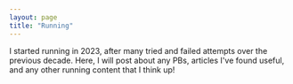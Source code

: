 ```yaml
---
layout: page
title: "Running"
---
```


I started running in 2023, after many tried and failed attempts over the previous decade. Here, I will post about any PBs, articles I've found useful, and any other running content that I think up!

